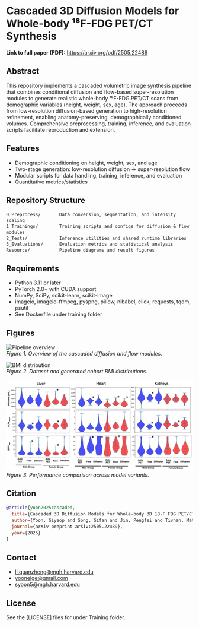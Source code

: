 # Cascaded 3D Diffusion Models for Whole-body ¹⁸F-FDG PET/CT Synthesis
**Link to full paper (PDF):** https://arxiv.org/pdf/2505.22489
## Abstract
This repository implements a cascaded volumetric image synthesis pipeline that combines conditional diffusion and flow-based super-resolution modules to generate realistic whole-body ¹⁸F-FDG PET/CT scans from demographic variables (height, weight, sex, age). The approach proceeds from low-resolution diffusion-based generation to high-resolution refinement, enabling anatomy-preserving, demographically conditioned volumes. Comprehensive preprocessing, training, inference, and evaluation scripts facilitate reproduction and extension.

## Features
- Demographic conditioning on height, weight, sex, and age  
- Two-stage generation: low-resolution diffusion → super-resolution flow  
- Modular scripts for data handling, training, inference, and evaluation  
- Quantitative metrics/statistics  

## Repository Structure
```
0_Preprocess/       Data conversion, segmentation, and intensity scaling
1_Trainings/        Training scripts and configs for diffusion & flow modules
2_Tests/            Inference utilities and shared runtime libraries
3_Evaluations/      Evaluation metrics and statistical analysis
Resource/           Pipeline diagrams and result figures
```

## Requirements
- Python 3.11 or later  
- PyTorch 2.0+ with CUDA support  
- NumPy, SciPy, scikit-learn, scikit-image  
- imageio, imageio-ffmpeg, pyspng, pillow, nibabel, click, requests, tqdm, psutil  
- See Dockerfile under training folder


## Figures
![Pipeline overview](Resource/Picture3.png)  
*Figure 1. Overview of the cascaded diffusion and flow modules.*

![BMI distribution](Resource/Picture1.png)  
*Figure 2. Dataset and generated cohort BMI distributions.*

![Quantitative results](Resource/Picture2.png)  
*Figure 3. Performance comparison across model variants.*

## Citation
```bibtex
@article{yoon2025cascaded,
  title={Cascaded 3D Diffusion Models for Whole-body 3D 18-F FDG PET/CT synthesis from Demographics},
  author={Yoon, Siyeop and Song, Sifan and Jin, Pengfei and Tivnan, Matthew and Oh, Yujin and Kim, Sekeun and Wu, Dufan and Li, Xiang and Li, Quanzheng},
  journal={arXiv preprint arXiv:2505.22489},
  year={2025}
}
```

## Contact
- li.quanzheng@mgh.harvard.edu
- yooneige@gmail.com
- syoon5@mgh.harvard.edu  

## License
See the [LICENSE] files for under Training folder.

